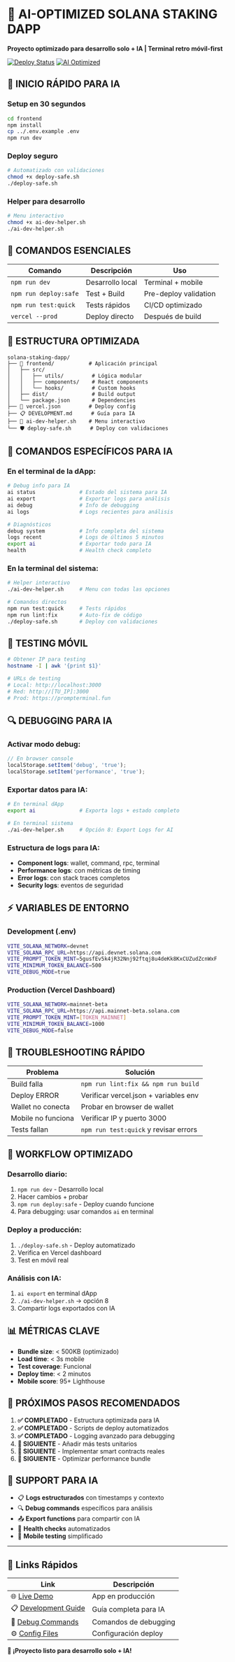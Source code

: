 # 🤖 AI-OPTIMIZED SOLANA STAKING DAPP

**Proyecto optimizado para desarrollo solo + IA | Terminal retro móvil-first**

[![Deploy Status](https://img.shields.io/badge/Deploy-Ready-00ff41?style=for-the-badge)](https://prompterminal.fun)
[![AI Optimized](https://img.shields.io/badge/AI-Optimized-00ff41?style=for-the-badge)](DEVELOPMENT.md)

## 🚀 **INICIO RÁPIDO PARA IA**

### **Setup en 30 segundos**
```bash
cd frontend
npm install
cp ../.env.example .env
npm run dev
```

### **Deploy seguro**
```bash
# Automatizado con validaciones
chmod +x deploy-safe.sh
./deploy-safe.sh
```

### **Helper para desarrollo**
```bash
# Menu interactivo
chmod +x ai-dev-helper.sh
./ai-dev-helper.sh
```

## 🎯 **COMANDOS ESENCIALES**

| Comando | Descripción | Uso |
|---------|-------------|-----|
| `npm run dev` | Desarrollo local | Terminal + mobile |
| `npm run deploy:safe` | Test + Build | Pre-deploy validation |
| `npm run test:quick` | Tests rápidos | CI/CD optimizado |
| `vercel --prod` | Deploy directo | Después de build |

## 🔧 **ESTRUCTURA OPTIMIZADA**

```
solana-staking-dapp/
├── 📱 frontend/           # Aplicación principal
│   ├── src/
│   │   ├── utils/         # Lógica modular
│   │   ├── components/    # React components
│   │   └── hooks/         # Custom hooks
│   ├── dist/              # Build output
│   └── package.json       # Dependencies
├── 🚀 vercel.json         # Deploy config
├── 📋 DEVELOPMENT.md      # Guía para IA
├── 🤖 ai-dev-helper.sh    # Menu interactivo
└── 🛡️ deploy-safe.sh      # Deploy con validaciones
```

## 🤖 **COMANDOS ESPECÍFICOS PARA IA**

### **En el terminal de la dApp:**
```bash
# Debug info para IA
ai status              # Estado del sistema para IA
ai export              # Exportar logs para análisis
ai debug               # Info de debugging
ai logs                # Logs recientes para análisis

# Diagnósticos
debug system           # Info completa del sistema
logs recent            # Logs de últimos 5 minutos
export ai              # Exportar todo para IA
health                 # Health check completo
```

### **En la terminal del sistema:**
```bash
# Helper interactivo
./ai-dev-helper.sh     # Menu con todas las opciones

# Comandos directos
npm run test:quick     # Tests rápidos
npm run lint:fix       # Auto-fix de código
./deploy-safe.sh       # Deploy con validaciones
```

## 📱 **TESTING MÓVIL**

```bash
# Obtener IP para testing
hostname -I | awk '{print $1}'

# URLs de testing
# Local: http://localhost:3000
# Red: http://[TU_IP]:3000
# Prod: https://prompterminal.fun
```

## 🔍 **DEBUGGING PARA IA**

### **Activar modo debug:**
```javascript
// En browser console
localStorage.setItem('debug', 'true');
localStorage.setItem('performance', 'true');
```

### **Exportar datos para IA:**
```bash
# En terminal dApp
export ai              # Exporta logs + estado completo

# En terminal sistema
./ai-dev-helper.sh     # Opción 8: Export Logs for AI
```

### **Estructura de logs para IA:**
- **Component logs**: wallet, command, rpc, terminal
- **Performance logs**: con métricas de timing
- **Error logs**: con stack traces completos
- **Security logs**: eventos de seguridad

## ⚡ **VARIABLES DE ENTORNO**

### **Development (.env)**
```bash
VITE_SOLANA_NETWORK=devnet
VITE_SOLANA_RPC_URL=https://api.devnet.solana.com
VITE_PROMPT_TOKEN_MINT=5gusfEv5k4jR32Nnj92ftqj8u4deKk8KxCUZudZcnWxF
VITE_MINIMUM_TOKEN_BALANCE=500
VITE_DEBUG_MODE=true
```

### **Production (Vercel Dashboard)**
```bash
VITE_SOLANA_NETWORK=mainnet-beta
VITE_SOLANA_RPC_URL=https://api.mainnet-beta.solana.com
VITE_PROMPT_TOKEN_MINT=[TOKEN_MAINNET]
VITE_MINIMUM_TOKEN_BALANCE=1000
VITE_DEBUG_MODE=false
```

## 🚨 **TROUBLESHOOTING RÁPIDO**

| Problema | Solución |
|----------|----------|
| Build falla | `npm run lint:fix && npm run build` |
| Deploy ERROR | Verificar vercel.json + variables env |
| Wallet no conecta | Probar en browser de wallet |
| Mobile no funciona | Verificar IP y puerto 3000 |
| Tests fallan | `npm run test:quick` y revisar errors |

## 🔧 **WORKFLOW OPTIMIZADO**

### **Desarrollo diario:**
1. `npm run dev` - Desarrollo local
2. Hacer cambios + probar
3. `npm run deploy:safe` - Deploy cuando funcione
4. Para debugging: usar comandos `ai` en terminal

### **Deploy a producción:**
1. `./deploy-safe.sh` - Deploy automatizado
2. Verifica en Vercel dashboard
3. Test en móvil real

### **Análisis con IA:**
1. `ai export` en terminal dApp
2. `./ai-dev-helper.sh` → opción 8
3. Compartir logs exportados con IA

## 📊 **MÉTRICAS CLAVE**

- **Bundle size**: < 500KB (optimizado)
- **Load time**: < 3s mobile
- **Test coverage**: Funcional
- **Deploy time**: < 2 minutos
- **Mobile score**: 95+ Lighthouse

## 🎯 **PRÓXIMOS PASOS RECOMENDADOS**

1. **✅ COMPLETADO** - Estructura optimizada para IA
2. **✅ COMPLETADO** - Scripts de deploy automatizados  
3. **✅ COMPLETADO** - Logging avanzado para debugging
4. **🔄 SIGUIENTE** - Añadir más tests unitarios
5. **🔄 SIGUIENTE** - Implementar smart contracts reales
6. **🔄 SIGUIENTE** - Optimizar performance bundle

## 🤝 **SUPPORT PARA IA**

- 📋 **Logs estructurados** con timestamps y contexto
- 🔍 **Debug commands** específicos para análisis  
- 📤 **Export functions** para compartir con IA
- 🏥 **Health checks** automatizados
- 📱 **Mobile testing** simplificado

---

## 🔗 **Links Rápidos**

| Link | Descripción |
|------|-------------|
| 🌐 [Live Demo](https://prompterminal.fun) | App en producción |
| 📋 [Development Guide](DEVELOPMENT.md) | Guía completa para IA |
| 🐛 [Debug Commands](frontend/src/utils/commands/diagnostics.js) | Comandos de debugging |
| ⚙️ [Config Files](vercel.json) | Configuración deploy |

**🚀 ¡Proyecto listo para desarrollo solo + IA!**
